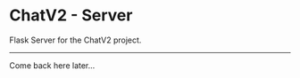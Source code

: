 # ChatV2 - Server
Flask Server for the ChatV2 project.

----------------------------------------------

Come back here later...
